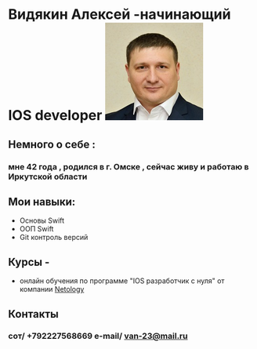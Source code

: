 # Видякин Алексей -начинающий IOS developer ![my foto](img/aleksey_vidyakin.jpg)
## Немного о себе :
### мне 42 года , родился в г. Омске , сейчас живу и работаю в Иркутской области 
## Мои навыки:
* Основы Swift
* ООП Swift
* Git контроль версий

## Курсы - 
* онлайн обучения по программе "IOS разработчик с нуля" от компании  [Netology](https://netology.ru)
## Контакты
### сот/ +792227568669  e-mail/  van-23@mail.ru  
